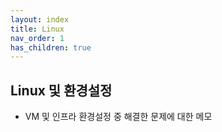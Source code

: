 ```yaml
---
layout: index
title: Linux
nav_order: 1
has_children: true
---
```




## Linux 및 환경설정

- VM 및 인프라 환경설정 중 해결한 문제에 대한 메모